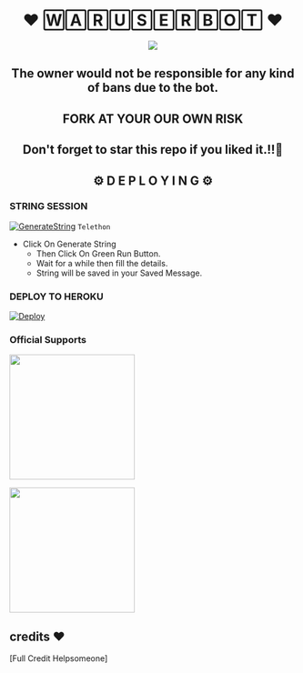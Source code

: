 <h1 align="center">❤️ 🅆🄰🅁🅄🅂🄴🅁🄱🄾🅃 ❤️</h1>

<p align="center">
  <img src="https://telegra.ph/file/4b0a3d49d8bf1e2e85fea.png">
</p>

  <h2 align= "center" >The owner would not be responsible for any kind of bans due to the bot.</h2>
  
<h2 align="center">FORK AT  YOUR OUR OWN RISK</h1>

<h2 align ="center">Don't forget to star this repo if you liked it.!!💝</h2>

<h2 align="center">⚙️ D E P L O Y I N G ⚙️</h2>




<h3>  STRING SESSION  </h3>
  
 
[![GenerateString](https://img.shields.io/badge/repl.it-generateString-yellowgreen)](https://generatestringsession.xabhish3k.repl.run) ``Telethon``


- Click On Generate String
    - Then Click On Green Run Button.
    - Wait for a while then fill the details.
    - String will be saved in your Saved Message.


<h3> DEPLOY TO HEROKU </h3>

[![Deploy](https://www.herokucdn.com/deploy/button.svg)](https://heroku.com/deploy)


### Official Supports

   <a href="https://t.me/waruserbot"><img src="https://img.shields.io/badge/Channel%20Support%3F-yes-green?&style=flat-square?&logo=telegram" width=220px></a></p>
   <a href="https://t.me/waruserbotsupport"><img src="https://img.shields.io/badge/Group%20Support%3F-yes-green?&style=flat-square?&logo=telegram" width=220px></a></p>



## credits ❤️

[Full Credit Helpsomeone]
















